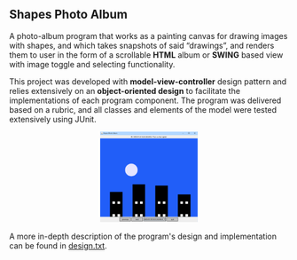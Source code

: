 ## Shapes Photo Album
A photo-album program that works as a painting canvas for drawing images with shapes, and which takes
snapshots of said “drawings”, and renders them to user in the form of a scrollable **HTML** album or **SWING** based view with 
image toggle and selecting functionality.

This project was developed with **model-view-controller** design pattern and relies extensively on an 
**object-oriented design** to facilitate the implementations of each program component. The program was delivered based on a rubric,
and all classes and elements of the model were tested extensively using JUnit.

<p align="center">
<img title="Preview" src="album_preview.png" width="35%">
</p>

A more in-depth description of the program's design and implementation can be found in
[design.txt](/resources/design.txt).
